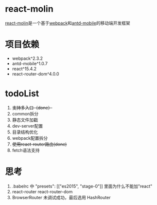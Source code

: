 # react-molin
[react-molin](https://github.com/Molin123/react-molin)是一个基于[webpack](https://github.com/webpack/webpack)和[antd-mobile](https://github.com/ant-design/ant-design-mobile)的移动端开发框架


# 项目依赖
* webpack^2.3.2
* antd-mobile^1.0.7
* react^15.4.2
* react-router-dom^4.0.0



# todoList
1. ~~支持多入口（done）~~
2. common拆分
3. 静态文件加戳
4. dev-server配置
5. 目录结构优化
6. webpack配置拆分
7. ~~使用react-router路由(done)~~
8. fetch语法支持

# 思考
1. .babelrc 中 "presets": [["es2015", "stage-0"]] 里面为什么不能加"react"
2. react-router  react-router-dom
3. BrowserRouter 未调试成功，最后选用 HashRouter
